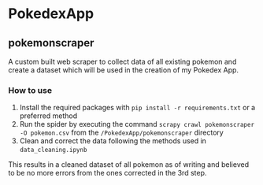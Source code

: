 # PokedexApp

## pokemonscraper

A custom built web scraper to collect data of all existing pokemon and create a dataset which will be used in the creation of my Pokedex App.

### How to use

1. Install the required packages with ``pip install -r requirements.txt`` or a preferred method
2. Run the spider by executing the command ``scrapy crawl pokemonscraper -O pokemon.csv`` from the ``/PokedexApp/pokemonscraper`` directory
3. Clean and correct the data following the methods used in ``data_cleaning.ipynb``

This results in a cleaned dataset of all pokemon as of writing and believed to be no more errors from the ones corrected in the 3rd step.